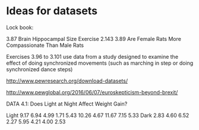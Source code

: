 # Ideas for datasets

Lock book:

3.87 Brain Hippocampal Size Exercise 2.143
3.89 Are Female Rats More Compassionate Than Male Rats

Exercises 3.96 to 3.101 use data from a study designed to examine the effect of doing synchronized movements (such as marching in step or doing synchronized dance steps)

http://www.pewresearch.org/download-datasets/

http://www.pewglobal.org/2016/06/07/euroskepticism-beyond-brexit/

DATA 4.1: Does Light at Night Affect Weight Gain?


Light	9.17	6.94	4.99	1.71	5.43	10.26	4.67	11.67	7.15	5.33
Dark	2.83	4.60	6.52	2.27	5.95	4.21	4.00	2.53		
